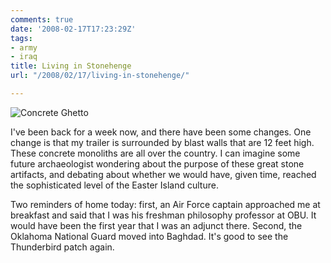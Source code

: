 ```yaml
---
comments: true
date: '2008-02-17T17:23:29Z'
tags:
- army
- iraq
title: Living in Stonehenge
url: "/2008/02/17/living-in-stonehenge/"

---
```

![Concrete Ghetto](/assets/img_0138.jpg)

<p>I've been back for a week now, and there have been some changes. One change is that my trailer is surrounded by blast walls that are 12 feet high. These concrete monoliths are all over the country. I can imagine some future archaeologist wondering about the purpose of these great stone artifacts, and debating about whether we would have, given time, reached the sophisticated level of the Easter Island culture.</p>
<p>Two reminders of home today: first, an Air Force captain approached me at breakfast and said that I was his freshman philosophy professor at OBU. It would have been the first year that I was an adjunct there. Second, the Oklahoma National Guard moved into Baghdad. It's good to see the Thunderbird patch again.</p>
